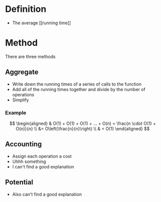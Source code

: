 # Definition
- The average [[running time]]

# Method
There are three methods

## Aggregate
- Write down the running times of a series of calls to the function
- Add all of the running times together and divide by the number of operations
- Simplify

### Example
$$
\begin{aligned}
& O(1) + O(1) + O(1) + ... + O(n) = \frac{n \cdot O(1) + O(n)}{n} \\
&= O\left(\frac{n}{n}\right) \\
& = O(1)
\end{aligned}
$$

## Accounting
- Assign each operation a cost
- Uhhh something
- I can't find a good explanation

## Potential
- Also can't find a good explanation